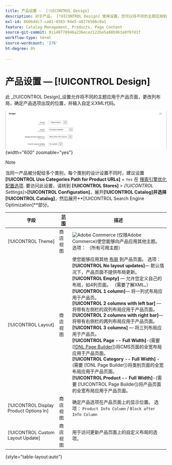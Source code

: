 ```yaml
---
title: 产品设置 —  [!UICONTROL Design]
description: 对于产品， [!UICONTROL Design] 使用设置，您可以将不同的主题应用到产品页面并更改布局。
exl-id: 8606ddc7-ca81-4503-94e5-a8276506c0a1
feature: Catalog Management, Products, Page Content
source-git-commit: 01148770946a236ece2122be5a88b963a0f07d1f
workflow-type: tm+mt
source-wordcount: '276'
ht-degree: 0%

---
```


# 产品设置 —  [!UICONTROL Design]

此 _[!UICONTROL Design]_设置允许将不同的主题应用于产品页面，更改列布局，确定产品选项出现的位置，并输入自定义XML代码。

![设计](./assets/product-design-ee.png){width="600" zoomable="yes"}

>[!NOTE]
>
>当同一产品被分配给多个类别，每个类别的设计设置不同时，建议设置 **[!UICONTROL Use Categories Path for Product URLs]** = `Yes` 在 [搜索引擎优化配置选项](../configuration-reference/catalog/catalog.md#search-engine-optimization). 要访问此设置，请转到  **[!UICONTROL Stores]** > _[!UICONTROL Settings]_>**[!UICONTROL Configuration]**，展开&#x200B;**[!UICONTROL Catalog]**并选择&#x200B;**[!UICONTROL Catalog]**，然后展开&#x200B;**[!UICONTROL Search Engine Optimization]**部分。

| 字段 | [范围](../getting-started/websites-stores-views.md#scope-settings) | 描述 |
|---|---|----|
| [!UICONTROL Theme] | 商店视图 | ![Adobe Commerce](../assets/adobe-logo.svg) (仅限Adobe Commerce)使您能够向产品应用其他主题。 选项： （所有可用主题） |
| [!UICONTROL Layout] | 商店视图 | 使您能够应用其他 [布局](../content-design/page-layout.md) 到产品页面。 选项： <br/>**[!UICONTROL No layout updates]**— 默认情况下，产品页面不提供布局更新。<br/>**[!UICONTROL Empty]**  — 允许您定义自己的布局，如4列页面。 （需要了解XML。） <br/>**[!UICONTROL 1 column]**— 将一列式布局应用于产品页。<br/>**[!UICONTROL 2 columns with left bar]**  — 将带有左侧栏的双列布局应用于产品页面。 <br/>**[!UICONTROL 2 columns with right bar]**— 将带有右侧栏的两列布局应用于产品页面。<br/>**[!UICONTROL 3 columns]**  — 将三列布局应用于产品页。 <br/>**[!UICONTROL Page -- Full Width]**-(需要 [[!DNL Page Builder]](../page-builder/introduction.md))将CMS页面的全宽布局应用于产品页面。<br/>**[!UICONTROL Category -- Full Width]** -(需要 [!DNL Page Builder])将类别页面的全宽布局应用于产品页面。 <br/>**[!UICONTROL Product -- Full Width]**-(需要 [!UICONTROL Page Builder])将产品页面的全宽布局应用于产品页面。 |
| [!UICONTROL Display Product Options In] | 商店视图 | 确定产品选项在产品页面上的显示位置。 选项： `Product Info Column` / `Block after Info Column` |
| [!UICONTROL Custom Layout Update] | 商店视图 | 用于访问更新产品页面上的自定义布局的选项。 |

{style="table-layout:auto"}
